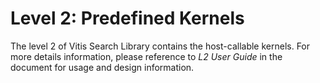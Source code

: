 # Level 2: Predefined Kernels

The level 2 of Vitis Search Library contains the host-callable kernels. For more details information, please reference to _L2 User Guide_ in the document for usage and design information.
